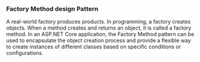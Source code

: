 ### Factory Method design Pattern
A real-world factory produces products. In programming, a factory creates objects. When a method creates and returns an object, it is called a factory method.  In an ASP.NET Core application, the Factory Method pattern can be used to encapsulate the object creation process and provide a flexible way to create instances of different classes based on specific conditions or configurations.
